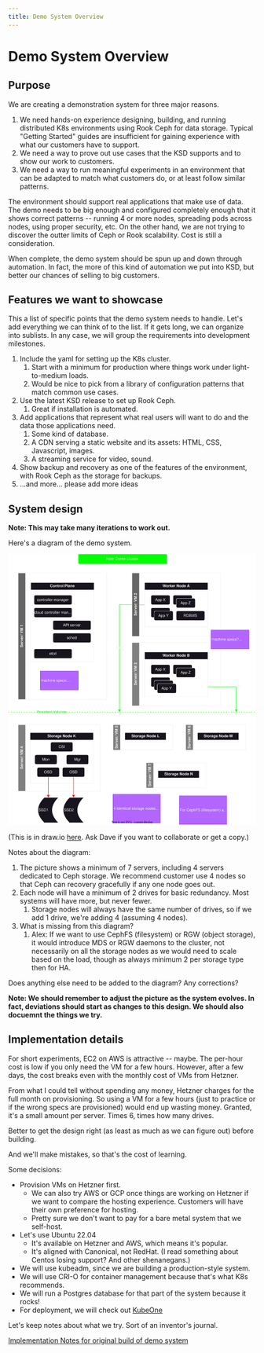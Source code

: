 ```yaml
---
title: Demo System Overview
---
```


# Demo System Overview

## Purpose

We are creating a demonstration system for three major reasons.

1. We need hands-on experience designing, building, and running distributed K8s environments using Rook Ceph for data storage. Typical "Getting Started" guides are insufficient for gaining experience with what our customers have to support.
2. We need a way to prove out use cases that the KSD supports and to show our work to customers.
3. We need a way to run meaningful experiments in an environment that can be adapted to match what customers do, or at least follow similar patterns.

The environment should support real applications that make use of data. The demo needs to be big enough and configured completely enough that it shows correct patterns -- running 4 or more nodes, spreading pods across nodes, using proper security, etc. On the other hand, we are not trying to discover the outter limits of Ceph or Rook scalability. Cost is still a consideration.

When complete, the demo system should be spun up and down through automation. In fact, the more of this kind of automation we put into KSD, but better our chances of selling to big customers.


## Features we want to showcase

This a list of specific points that the demo system needs to handle. Let's add everything we can think of to the list. If it gets long, we can organize into sublists. In any case, we will group the requirements into development milestones.

1. Include the yaml for setting up the K8s cluster.
   1. Start with a minimum for production where things work under light-to-medium loads.
   2. Would be nice to pick from a library of configuration patterns that match common use cases.
2. Use the latest KSD release to set up Rook Ceph.
   1. Great if installation is automated.
3. Add applications that represent what real users will want to do and the data those applications need.
   1. Some kind of database.
   2. A CDN serving a static website and its assets: HTML, CSS, Javascript, images.
   3. A streaming service for video, sound.
4. Show backup and recovery as one of the features of the environment, with Rook Ceph as the storage for backups.
5. ...and more... please add more ideas


## System design

**Note: This may take many iterations to work out.**

Here's a diagram of the demo system.

![Demo System Design](demo-system-design.drawio.svg)

(This is in draw.io [here](https://app.diagrams.net/#G1Es8ikJ0fN7b4BJiUpxWnaxQPSSkZK5Mg). Ask Dave if you want to collaborate or get a copy.)

Notes about the diagram:

1. The picture shows a minimum of 7 servers, including 4 servers dedicated to Ceph storage. We recommend customer use 4 nodes so that Ceph can recovery gracefully if any one node goes out.
2. Each node will have a minimum of 2 drives for basic redundancy. Most systems will have more, but never fewer.
   1. Storage nodes will always have the same number of drives, so if we add 1 drive, we're adding 4 (assuming 4 nodes).
3. What is missing from this diagram?
   1. Alex: If we want to use CephFS (filesystem) or RGW (object storage), it would introduce MDS or RGW daemons to the cluster, not necessarily on all the storage nodes as we would need to scale based on the load, though as always minimum 2 per storage type then for HA.

Does anything else need to be added to the diagram? Any corrections?

**Note: We should remember to adjust the picture as the system evolves. In fact, deviations should start as changes to this design. We should also docuemnt the things we try.**

## Implementation details

For short experiments, EC2 on AWS is attractive -- maybe. The per-hour cost is low if you only need the VM for a few hours. However, after a few days, the cost breaks even with the monthly cost of VMs from Hetzner.

From what I could tell without spending any money, Hetzner charges for the full month on provisioning. So using a VM for a few hours (just to practice or if the wrong specs are provisioned) would end up wasting money. Granted, it's a small amount per server. Times 6, times how many drives.

Better to get the design right (as least as much as we can figure out) before building.

And we'll make mistakes, so that's the cost of learning.

Some decisions:

* Provision VMs on Hetzner first.
  * We can also try AWS or GCP once things are working on Hetzner if we want to compare the hosting experience. Customers will have their own preference for hosting.
  * Pretty sure we don't want to pay for a bare metal system that we self-host.
* Let's use Ubuntu 22.04
  * It's available on Hetzner and AWS, which means it's popular.
  * It's aligned with Canonical, not RedHat. (I read something about Centos losing support? And other shenanegans.)
* We will use kubeadm, since we are building a production-style system.
* We will use CRI-O for container management because that's what K8s recommends.
* We will run a Postgres database for that part of the system because it rocks!
* For deployment, we will check out [KubeOne](https://github.com/kubermatic/kubeone)

Let's keep notes about what we try. Sort of an inventor's journal.

[Implementation Notes for original build of demo system](impl-notes-take-1)